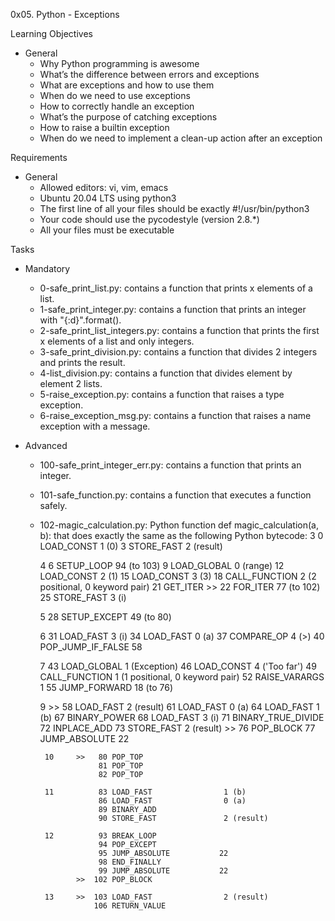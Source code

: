 0x05. Python - Exceptions

Learning Objectives
- General
	- Why Python programming is awesome
	- What’s the difference between errors and exceptions
	- What are exceptions and how to use them
	- When do we need to use exceptions
	- How to correctly handle an exception
	- What’s the purpose of catching exceptions
	- How to raise a builtin exception
	- When do we need to implement a clean-up action after an exception

Requirements
- General
	- Allowed editors: vi, vim, emacs
	- Ubuntu 20.04 LTS using python3
	- The first line of all your files should be exactly #!/usr/bin/python3
	- Your code should use the pycodestyle (version 2.8.*)
	- All your files must be executable

Tasks
- Mandatory
	- 0-safe_print_list.py: contains a function that prints x elements of a list.
	- 1-safe_print_integer.py: contains a function that prints an integer with "{:d}".format().
	- 2-safe_print_list_integers.py: contains a function that prints the first x elements of a list and only integers.
	- 3-safe_print_division.py: contains a function that divides 2 integers and prints the result.
	- 4-list_division.py: contains a function that divides element by element 2 lists.
	- 5-raise_exception.py: contains a function that raises a type exception.
	- 6-raise_exception_msg.py: contains a function that raises a name exception with a message.

- Advanced
	- 100-safe_print_integer_err.py: contains a function that prints an integer.
	- 101-safe_function.py: contains a function that executes a function safely.
	- 102-magic_calculation.py: Python function def magic_calculation(a, b): that does exactly the same as the following Python bytecode:
		3           0 LOAD_CONST               1 (0)
              		    3 STORE_FAST               2 (result)

		4           6 SETUP_LOOP              94 (to 103)
              		    9 LOAD_GLOBAL              0 (range)
			    12 LOAD_CONST               2 (1)
			    15 LOAD_CONST               3 (3)
             		    18 CALL_FUNCTION            2 (2 positional, 0 keyword pair)
             		    21 GET_ITER
        	       >>   22 FOR_ITER                77 (to 102)
             		    25 STORE_FAST               3 (i)

  		5          28 SETUP_EXCEPT            49 (to 80)

  		6          31 LOAD_FAST                3 (i)
             		   34 LOAD_FAST                0 (a)
             		   37 COMPARE_OP               4 (>)
             		   40 POP_JUMP_IF_FALSE       58

  		7          43 LOAD_GLOBAL              1 (Exception)
             		   46 LOAD_CONST               4 ('Too far')
             		   49 CALL_FUNCTION            1 (1 positional, 0 keyword pair)
             		   52 RAISE_VARARGS            1
             		   55 JUMP_FORWARD            18 (to 76)

  		9     >>   58 LOAD_FAST                2 (result)
             		   61 LOAD_FAST                0 (a)
             		   64 LOAD_FAST                1 (b)
             		   67 BINARY_POWER
             		   68 LOAD_FAST                3 (i)
            	 	   71 BINARY_TRUE_DIVIDE
             		   72 INPLACE_ADD
             		   73 STORE_FAST               2 (result)
        	      >>   76 POP_BLOCK
             		   77 JUMP_ABSOLUTE           22

	       10     >>   80 POP_TOP
             		   81 POP_TOP
             		   82 POP_TOP

 	       11          83 LOAD_FAST                1 (b)
             		   86 LOAD_FAST                0 (a)
             		   89 BINARY_ADD
             		   90 STORE_FAST               2 (result)

	       12          93 BREAK_LOOP
             		   94 POP_EXCEPT
             		   95 JUMP_ABSOLUTE           22
             		   98 END_FINALLY
             		   99 JUMP_ABSOLUTE           22
        	      >>  102 POP_BLOCK

 	       13     >>  103 LOAD_FAST                2 (result)
            		  106 RETURN_VALUE
